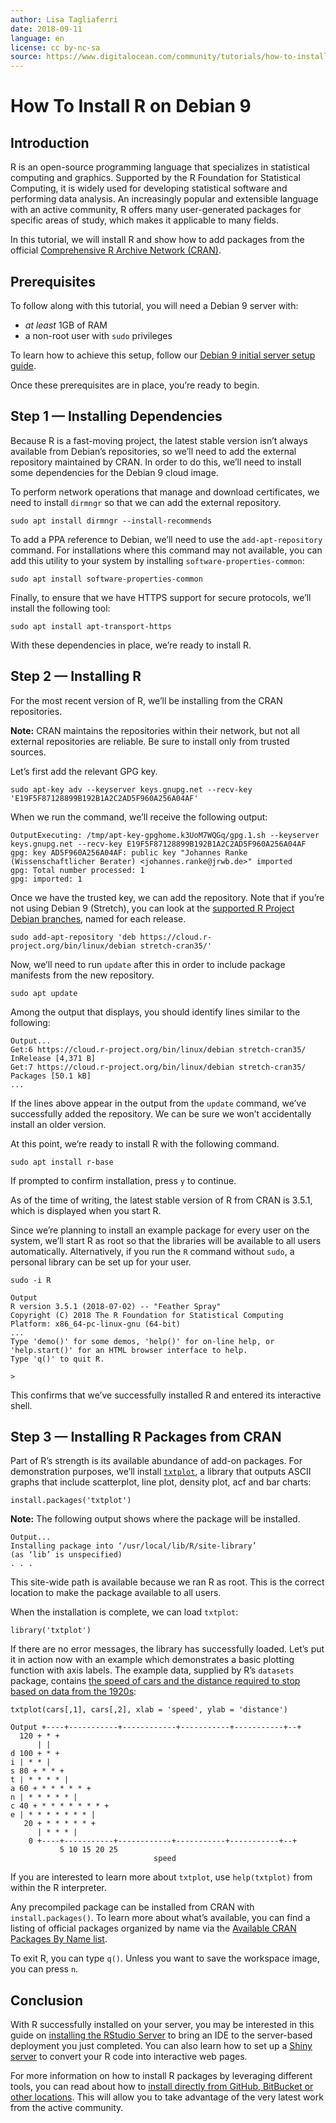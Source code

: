 ```yaml
---
author: Lisa Tagliaferri
date: 2018-09-11
language: en
license: cc by-nc-sa
source: https://www.digitalocean.com/community/tutorials/how-to-install-r-on-debian-9
---
```


# How To Install R on Debian 9

## Introduction

R is an open-source programming language that specializes in statistical computing and graphics. Supported by the R Foundation for Statistical Computing, it is widely used for developing statistical software and performing data analysis. An increasingly popular and extensible language with an active community, R offers many user-generated packages for specific areas of study, which makes it applicable to many fields.

In this tutorial, we will install R and show how to add packages from the official [Comprehensive R Archive Network (CRAN)](https://cloud.r-project.org/).

## Prerequisites

To follow along with this tutorial, you will need a Debian 9 server with:

- _at least_ 1GB of RAM
- a non-root user with `sudo` privileges 

To learn how to achieve this setup, follow our [Debian 9 initial server setup guide](initial-server-setup-with-debian-9).

Once these prerequisites are in place, you’re ready to begin.

## Step 1 — Installing Dependencies

Because R is a fast-moving project, the latest stable version isn’t always available from Debian’s repositories, so we’ll need to add the external repository maintained by CRAN. In order to do this, we’ll need to install some dependencies for the Debian 9 cloud image.

To perform network operations that manage and download certificates, we need to install `dirmngr` so that we can add the external repository.

    sudo apt install dirmngr --install-recommends

To add a PPA reference to Debian, we’ll need to use the `add-apt-repository` command. For installations where this command may not available, you can add this utility to your system by installing `software-properties-common`:

    sudo apt install software-properties-common

Finally, to ensure that we have HTTPS support for secure protocols, we’ll install the following tool:

    sudo apt install apt-transport-https

With these dependencies in place, we’re ready to install R.

## Step 2 — Installing R

For the most recent version of R, we’ll be installing from the CRAN repositories.

**Note:** CRAN maintains the repositories within their network, but not all external repositories are reliable. Be sure to install only from trusted sources.

Let’s first add the relevant GPG key.

    sudo apt-key adv --keyserver keys.gnupg.net --recv-key 'E19F5F87128899B192B1A2C2AD5F960A256A04AF'

When we run the command, we’ll receive the following output:

    OutputExecuting: /tmp/apt-key-gpghome.k3UoM7WQGq/gpg.1.sh --keyserver keys.gnupg.net --recv-key E19F5F87128899B192B1A2C2AD5F960A256A04AF
    gpg: key AD5F960A256A04AF: public key "Johannes Ranke (Wissenschaftlicher Berater) <johannes.ranke@jrwb.de>" imported
    gpg: Total number processed: 1
    gpg: imported: 1

Once we have the trusted key, we can add the repository. Note that if you’re not using Debian 9 (Stretch), you can look at the [supported R Project Debian branches](https://cran.r-project.org/bin/linux/debian/#supported-branches), named for each release.

    sudo add-apt-repository 'deb https://cloud.r-project.org/bin/linux/debian stretch-cran35/'

Now, we’ll need to run `update` after this in order to include package manifests from the new repository.

    sudo apt update

Among the output that displays, you should identify lines similar to the following:

    Output...
    Get:6 https://cloud.r-project.org/bin/linux/debian stretch-cran35/ InRelease [4,371 B]
    Get:7 https://cloud.r-project.org/bin/linux/debian stretch-cran35/ Packages [50.1 kB]
    ...

If the lines above appear in the output from the `update` command, we’ve successfully added the repository. We can be sure we won’t accidentally install an older version.

At this point, we’re ready to install R with the following command.

    sudo apt install r-base

If prompted to confirm installation, press `y` to continue.

As of the time of writing, the latest stable version of R from CRAN is 3.5.1, which is displayed when you start R.

Since we’re planning to install an example package for every user on the system, we’ll start R as root so that the libraries will be available to all users automatically. Alternatively, if you run the `R` command without `sudo`, a personal library can be set up for your user.

    sudo -i R

    Output
    R version 3.5.1 (2018-07-02) -- "Feather Spray"
    Copyright (C) 2018 The R Foundation for Statistical Computing
    Platform: x86_64-pc-linux-gnu (64-bit)
    ...
    Type 'demo()' for some demos, 'help()' for on-line help, or
    'help.start()' for an HTML browser interface to help.
    Type 'q()' to quit R.
    
    >

This confirms that we’ve successfully installed R and entered its interactive shell.

## Step 3 — Installing R Packages from CRAN

Part of R’s strength is its available abundance of add-on packages. For demonstration purposes, we’ll install [`txtplot`](https://cran.r-project.org/web/packages/txtplot/index.html), a library that outputs ASCII graphs that include scatterplot, line plot, density plot, acf and bar charts:

    install.packages('txtplot')

**Note:** The following output shows where the package will be installed.

    Output...
    Installing package into ‘/usr/local/lib/R/site-library’
    (as ‘lib’ is unspecified)
    . . .

This site-wide path is available because we ran R as root. This is the correct location to make the package available to all users.

When the installation is complete, we can load `txtplot`:

    library('txtplot')

If there are no error messages, the library has successfully loaded. Let’s put it in action now with an example which demonstrates a basic plotting function with axis labels. The example data, supplied by R’s `datasets` package, contains [the speed of cars and the distance required to stop based on data from the 1920s](https://stat.ethz.ch/R-manual/R-devel/library/datasets/html/cars.html):

    txtplot(cars[,1], cars[,2], xlab = 'speed', ylab = 'distance')

    Output +----+-----------+------------+-----------+-----------+--+
      120 + * +
          | |
    d 100 + * +
    i | * * |
    s 80 + * * +
    t | * * * * |
    a 60 + * * * * * +
    n | * * * * * |
    c 40 + * * * * * * * +
    e | * * * * * * * |
       20 + * * * * * +
          | * * * |
        0 +----+-----------+------------+-----------+-----------+--+
               5 10 15 20 25   
                                    speed       

If you are interested to learn more about `txtplot`, use `help(txtplot)` from within the R interpreter.

Any precompiled package can be installed from CRAN with `install.packages()`. To learn more about what’s available, you can find a listing of official packages organized by name via the [Available CRAN Packages By Name list](https://cran.r-project.org/web/packages/available_packages_by_name.html).

To exit R, you can type `q()`. Unless you want to save the workspace image, you can press `n`.

## Conclusion

With R successfully installed on your server, you may be interested in this guide on [installing the RStudio Server](how-to-set-up-rstudio-on-an-ubuntu-cloud-server) to bring an IDE to the server-based deployment you just completed. You can also learn how to set up a [Shiny server](how-to-set-up-shiny-server-on-ubuntu-16-04) to convert your R code into interactive web pages.

For more information on how to install R packages by leveraging different tools, you can read about how to [install directly from GitHub, BitBucket or other locations](how-to-install-r-packages-using-devtools). This will allow you to take advantage of the very latest work from the active community.
